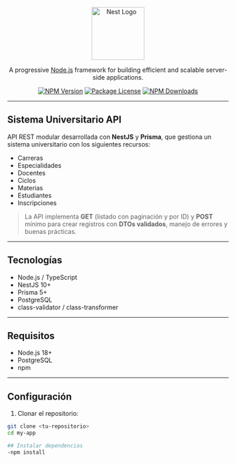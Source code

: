 <p align="center">
  <a href="http://nestjs.com/" target="blank"><img src="https://nestjs.com/img/logo-small.svg" width="120" alt="Nest Logo" /></a>
</p>

<p align="center">A progressive <a href="http://nodejs.org" target="_blank">Node.js</a> framework for building efficient and scalable server-side applications.</p>

<p align="center">
  <a href="https://www.npmjs.com/~nestjscore" target="_blank"><img src="https://img.shields.io/npm/v/@nestjs/core.svg" alt="NPM Version" /></a>
  <a href="https://www.npmjs.com/~nestjscore" target="_blank"><img src="https://img.shields.io/npm/l/@nestjs/core.svg" alt="Package License" /></a>
  <a href="https://www.npmjs.com/~nestjscore" target="_blank"><img src="https://img.shields.io/npm/dm/@nestjs/common.svg" alt="NPM Downloads" /></a>
</p>

---

## Sistema Universitario API

API REST modular desarrollada con **NestJS** y **Prisma**, que gestiona un sistema universitario con los siguientes recursos:  

- Carreras  
- Especialidades  
- Docentes  
- Ciclos  
- Materias  
- Estudiantes  
- Inscripciones  

> La API implementa **GET** (listado con paginación y por ID) y **POST** mínimo para crear registros con **DTOs validados**, manejo de errores y buenas prácticas.

---

## Tecnologías
- Node.js / TypeScript  
- NestJS 10+  
- Prisma 5+  
- PostgreSQL  
- class-validator / class-transformer  

---

## Requisitos
- Node.js 18+  
- PostgreSQL  
- npm  

---

## Configuración

1. Clonar el repositorio:  
```bash
git clone <tu-repositorio>
cd my-app

## Instalar dependencias
-npm install


